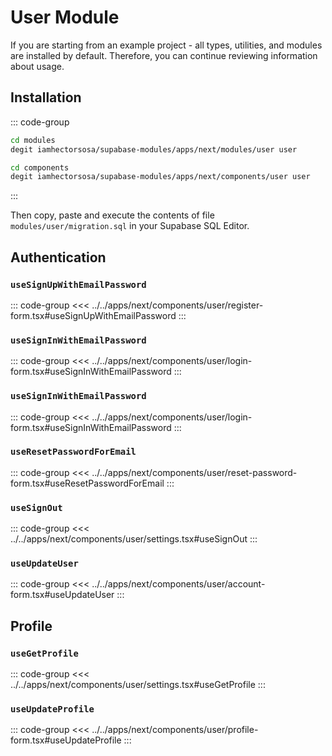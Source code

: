 # User Module

If you are starting from an example project - all types, utilities, and modules are installed by default. Therefore, you can continue reviewing information about usage.

## Installation

::: code-group

```bash [Install module]
cd modules
degit iamhectorsosa/supabase-modules/apps/next/modules/user user
```

```bash [Install components]
cd components
degit iamhectorsosa/supabase-modules/apps/next/components/user user
```

:::

Then copy, paste and execute the contents of file `modules/user/migration.sql` in your Supabase SQL Editor.

## Authentication

### `useSignUpWithEmailPassword`

::: code-group
<<< ../../apps/next/components/user/register-form.tsx#useSignUpWithEmailPassword
:::

### `useSignInWithEmailPassword`

::: code-group
<<< ../../apps/next/components/user/login-form.tsx#useSignInWithEmailPassword
:::

### `useSignInWithEmailPassword`

::: code-group
<<< ../../apps/next/components/user/login-form.tsx#useSignInWithEmailPassword
:::

### `useResetPasswordForEmail`

::: code-group
<<< ../../apps/next/components/user/reset-password-form.tsx#useResetPasswordForEmail
:::

### `useSignOut`

::: code-group
<<< ../../apps/next/components/user/settings.tsx#useSignOut
:::

### `useUpdateUser`

::: code-group
<<< ../../apps/next/components/user/account-form.tsx#useUpdateUser
:::

## Profile

### `useGetProfile`

::: code-group
<<< ../../apps/next/components/user/settings.tsx#useGetProfile
:::

### `useUpdateProfile`

::: code-group
<<< ../../apps/next/components/user/profile-form.tsx#useUpdateProfile
:::
